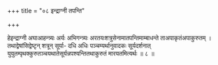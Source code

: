 +++
title = "०८ इन्द्राग्नी तपन्ति"

+++

हेइन्द्राग्नी अघाआहन्त्र्यः अर्यः अभिगन्त्र्यः अरतयःशत्रुसेनामातपन्तिमाम्बाधन्ते ताअपाकृतंअपाकुरुतम् । तथाद्वेषांसिद्वेष्टृन् शत्रून् सूर्या- दधि अधिः पञ्चम्यर्थानुवादकः सूर्यदर्शनात् युयुतम्पृथक्कुरुतञ्चयथातेसूर्यन्नपश्यन्तितथाकुरुतं मारयतमित्यर्थः ॥ ८ ॥